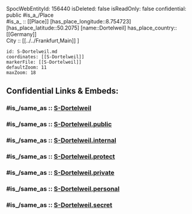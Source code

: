 ﻿---
location:
- 50.2075
- 8.754723
mapmarker: train
mapzoom:
- 8
- 18
tags:
- geo/station/train
type: Station
---

SpocWebEntityId: 156440
isDeleted: false
isReadOnly: false
confidential: public
#is_a_/Place  
#is_a_ :: [[Place]] 
[has_place_longitude::8.754723] 
[has_place_latitude::50.2075] 
[name::Dortelweil] 
has_place_country:: [[Germany]]  
City :: [[../../Frankfurt,Main]] ] 


```leaflet
id: S-Dortelweil.md
coordinates: [[S-Dortelweil]] 
markerFile: [[S-Dortelweil]] 
defaultZoom: 11 
maxZoom: 18
```


## Confidential Links & Embeds: 

### #is_/same_as :: [S-Dortelweil](S-Dortelweil.md) 

### #is_/same_as :: [S-Dortelweil.public](/_public/Earth/Continent/Europe/Europe~Central/Germany/Germany~West/Hessen/counties~Hessen/Frankfurt~Main/Stations-FFM~S/S-Dortelweil.public.md) 

### #is_/same_as :: [S-Dortelweil.internal](/_internal/Earth/Continent/Europe/Europe~Central/Germany/Germany~West/Hessen/counties~Hessen/Frankfurt~Main/Stations-FFM~S/S-Dortelweil.internal.md) 

### #is_/same_as :: [S-Dortelweil.protect](/_protect/Earth/Continent/Europe/Europe~Central/Germany/Germany~West/Hessen/counties~Hessen/Frankfurt~Main/Stations-FFM~S/S-Dortelweil.protect.md) 

### #is_/same_as :: [S-Dortelweil.private](/_private/Earth/Continent/Europe/Europe~Central/Germany/Germany~West/Hessen/counties~Hessen/Frankfurt~Main/Stations-FFM~S/S-Dortelweil.private.md) 

### #is_/same_as :: [S-Dortelweil.personal](/_personal/Earth/Continent/Europe/Europe~Central/Germany/Germany~West/Hessen/counties~Hessen/Frankfurt~Main/Stations-FFM~S/S-Dortelweil.personal.md) 

### #is_/same_as :: [S-Dortelweil.secret](/_secret/Earth/Continent/Europe/Europe~Central/Germany/Germany~West/Hessen/counties~Hessen/Frankfurt~Main/Stations-FFM~S/S-Dortelweil.secret.md)

